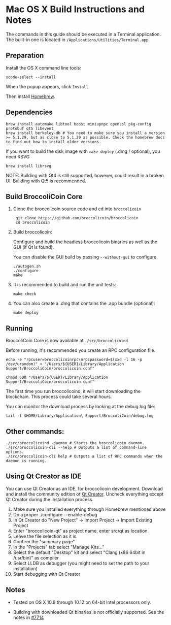 Mac OS X Build Instructions and Notes
====================================
The commands in this guide should be executed in a Terminal application.
The built-in one is located in `/Applications/Utilities/Terminal.app`.

Preparation
-----------
Install the OS X command line tools:

`xcode-select --install`

When the popup appears, click `Install`.

Then install [Homebrew](https://brew.sh).

Dependencies
----------------------

    brew install automake libtool boost miniupnpc openssl pkg-config protobuf qt5 libevent
    brew install berkeley-db # You need to make sure you install a version >= 5.1.29, but as close to 5.1.29 as possible. Check the homebrew docs to find out how to install older versions.

If you want to build the disk image with `make deploy` (.dmg / optional), you need RSVG

    brew install librsvg

NOTE: Building with Qt4 is still supported, however, could result in a broken UI. Building with Qt5 is recommended.

Build BroccoliCoin Core
------------------------

1. Clone the broccolicoin source code and cd into `broccolicoin`

        git clone https://github.com/broccolicoin/broccolicoin
        cd broccolicoin

2.  Build broccolicoin:

    Configure and build the headless broccolicoin binaries as well as the GUI (if Qt is found).

    You can disable the GUI build by passing `--without-gui` to configure.

        ./autogen.sh
        ./configure
        make

3.  It is recommended to build and run the unit tests:

        make check

4.  You can also create a .dmg that contains the .app bundle (optional):

        make deploy

Running
-------

BroccoliCoin Core is now available at `./src/broccolicoind`

Before running, it's recommended you create an RPC configuration file.

    echo -e "rpcuser=broccolicoinrpc\nrpcpassword=$(xxd -l 16 -p /dev/urandom)" > "/Users/${USER}/Library/Application Support/BroccoliCoin/broccolicoin.conf"

    chmod 600 "/Users/${USER}/Library/Application Support/BroccoliCoin/broccolicoin.conf"

The first time you run broccolicoind, it will start downloading the blockchain. This process could take several hours.

You can monitor the download process by looking at the debug.log file:

    tail -f $HOME/Library/Application\ Support/BroccoliCoin/debug.log

Other commands:
-------

    ./src/broccolicoind -daemon # Starts the broccolicoin daemon.
    ./src/broccolicoin-cli --help # Outputs a list of command-line options.
    ./src/broccolicoin-cli help # Outputs a list of RPC commands when the daemon is running.

Using Qt Creator as IDE
------------------------
You can use Qt Creator as an IDE, for broccolicoin development.
Download and install the community edition of [Qt Creator](https://www.qt.io/download/).
Uncheck everything except Qt Creator during the installation process.

1. Make sure you installed everything through Homebrew mentioned above
2. Do a proper ./configure --enable-debug
3. In Qt Creator do "New Project" -> Import Project -> Import Existing Project
4. Enter "broccolicoin-qt" as project name, enter src/qt as location
5. Leave the file selection as it is
6. Confirm the "summary page"
7. In the "Projects" tab select "Manage Kits..."
8. Select the default "Desktop" kit and select "Clang (x86 64bit in /usr/bin)" as compiler
9. Select LLDB as debugger (you might need to set the path to your installation)
10. Start debugging with Qt Creator

Notes
-----

* Tested on OS X 10.8 through 10.12 on 64-bit Intel processors only.

* Building with downloaded Qt binaries is not officially supported. See the notes in [#7714](https://github.com/broccolicoin/broccolicoin/issues/7714)

